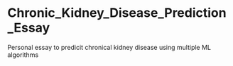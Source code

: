 # Chronic_Kidney_Disease_Prediction_Essay
 Personal essay to predicit chronical kidney disease using multiple ML algorithms 
